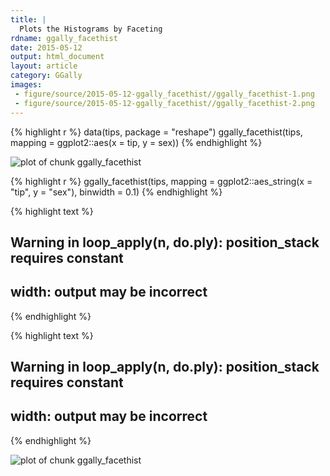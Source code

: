 ```yaml
---
title: |
  Plots the Histograms by Faceting
rdname: ggally_facethist
date: 2015-05-12
output: html_document
layout: article
category: GGally
images:
 - figure/source/2015-05-12-ggally_facethist//ggally_facethist-1.png
 - figure/source/2015-05-12-ggally_facethist//ggally_facethist-2.png
---
```





{% highlight r %}
data(tips, package = "reshape")
 ggally_facethist(tips, mapping = ggplot2::aes(x = tip, y = sex))
{% endhighlight %}

![plot of chunk ggally_facethist](/allYourFigureAreBelongToUs/figure/source/2015-05-12-ggally_facethist/ggally_facethist-1.png) 

{% highlight r %}
 ggally_facethist(tips, mapping = ggplot2::aes_string(x = "tip", y = "sex"), binwidth = 0.1)
{% endhighlight %}



{% highlight text %}
## Warning in loop_apply(n, do.ply): position_stack requires constant
## width: output may be incorrect
{% endhighlight %}



{% highlight text %}
## Warning in loop_apply(n, do.ply): position_stack requires constant
## width: output may be incorrect
{% endhighlight %}

![plot of chunk ggally_facethist](/allYourFigureAreBelongToUs/figure/source/2015-05-12-ggally_facethist/ggally_facethist-2.png) 